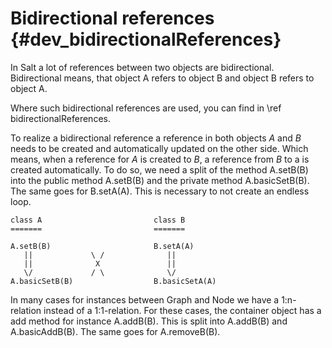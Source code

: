 Bidirectional references {#dev_bidirectionalReferences}
==========

In Salt a lot of references between two objects are bidirectional. Bidirectional means, that object A refers to object B and object B refers to object A. 

Where such bidirectional references are used, you can find in \ref bidirectionalReferences.

To realize a bidirectional reference a reference in both objects _A_ and _B_ needs to be created and automatically updated on the other side. Which means, when  a reference for _A_ is created to _B_, a reference from _B_ to a is created automatically. To do so, we need a split of the method A.setB(B) into the public method A.setB(B) and the private method A.basicSetB(B). The same goes for B.setA(A). This is necessary to not create an endless loop. 

~~~
class A                         class B
=======                         =======

A.setB(B)                       B.setA(A)
   ||             \ /              ||
   ||              X               ||
   \/             / \              \/
A.basicSetB(B)                  B.basicSetA(A)
~~~

In many cases for instances between Graph and Node we have a 1:n-relation instead of a 1:1-relation. For these cases, the container object has a add method for instance A.addB(B). This is split into A.addB(B) and A.basicAddB(B). The same goes for A.removeB(B).
 